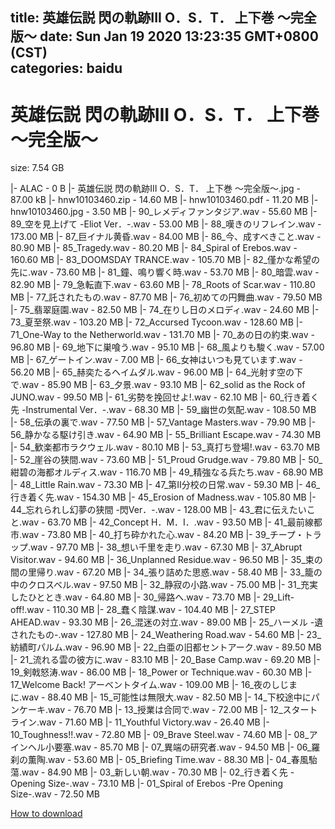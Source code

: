 
title: 英雄伝説 閃の軌跡III O．S．T． 上下巻 ～完全版～
date: Sun Jan 19 2020 13:23:35 GMT+0800 (CST)    
categories: baidu
---

# 英雄伝説 閃の軌跡III O．S．T． 上下巻 ～完全版～
size: 7.54 GB
 
 
|- ALAC - 0 B
|- 英雄伝説 閃の軌跡III O．S．T． 上下巻 ～完全版～.jpg - 87.00 kB
|- hnw10103460.zip - 14.60 MB
|- hnw10103460.pdf - 11.20 MB
|- hnw10103460.jpg - 3.50 MB
|- 90_レメディファンタジア.wav - 55.60 MB
|- 89_空を見上げて -Eliot Ver．-.wav - 53.00 MB
|- 88_嘆きのリフレイン.wav - 173.00 MB
|- 87_巨イナル黄昏.wav - 84.00 MB
|- 86_今、成すべきこと.wav - 80.90 MB
|- 85_Tragedy.wav - 80.20 MB
|- 84_Spiral of Erebos.wav - 160.60 MB
|- 83_DOOMSDAY TRANCE.wav - 105.70 MB
|- 82_僅かな希望の先に.wav - 73.60 MB
|- 81_鐘、鳴り響く時.wav - 53.70 MB
|- 80_暗雲.wav - 82.90 MB
|- 79_急転直下.wav - 63.60 MB
|- 78_Roots of Scar.wav - 110.80 MB
|- 77_託されたもの.wav - 87.70 MB
|- 76_初めての円舞曲.wav - 79.50 MB
|- 75_翡翠庭園.wav - 82.50 MB
|- 74_在りし日のメロディ.wav - 24.60 MB
|- 73_夏至祭.wav - 103.20 MB
|- 72_Accursed Tycoon.wav - 128.60 MB
|- 71_One-Way to the Netherworld.wav - 131.70 MB
|- 70_あの日の約束.wav - 96.80 MB
|- 69_地下に巣喰う.wav - 95.10 MB
|- 68_風よりも駿く.wav - 57.00 MB
|- 67_ゲートイン.wav - 7.00 MB
|- 66_女神はいつも見ています.wav - 56.20 MB
|- 65_赫奕たるヘイムダル.wav - 96.00 MB
|- 64_光射す空の下で.wav - 85.90 MB
|- 63_夕景.wav - 93.10 MB
|- 62_solid as the Rock of JUNO.wav - 99.50 MB
|- 61_劣勢を挽回せよ!.wav - 62.10 MB
|- 60_行き着く先 -Instrumental Ver．-.wav - 68.30 MB
|- 59_幽世の気配.wav - 108.50 MB
|- 58_伝承の裏で.wav - 77.50 MB
|- 57_Vantage Masters.wav - 79.90 MB
|- 56_静かなる駆け引き.wav - 64.90 MB
|- 55_Brilliant Escape.wav - 74.30 MB
|- 54_歓楽都市ラクウェル.wav - 80.10 MB
|- 53_真打ち登場!.wav - 63.70 MB
|- 52_崖谷の狭間.wav - 73.60 MB
|- 51_Proud Grudge.wav - 79.80 MB
|- 50_紺碧の海都オルディス.wav - 116.70 MB
|- 49_精強なる兵たち.wav - 68.90 MB
|- 48_Little Rain.wav - 73.30 MB
|- 47_第II分校の日常.wav - 59.30 MB
|- 46_行き着く先.wav - 154.30 MB
|- 45_Erosion of Madness.wav - 105.80 MB
|- 44_忘れられし幻夢の狭間 -閃Ver．-.wav - 128.00 MB
|- 43_君に伝えたいこと.wav - 63.70 MB
|- 42_Concept H．M．I．.wav - 93.50 MB
|- 41_最前線都市.wav - 73.80 MB
|- 40_打ち砕かれた心.wav - 84.20 MB
|- 39_チープ・トラップ.wav - 97.70 MB
|- 38_想い千里を走り.wav - 67.30 MB
|- 37_Abrupt Visitor.wav - 94.60 MB
|- 36_Unplanned Residue.wav - 96.50 MB
|- 35_束の間の里帰り.wav - 67.20 MB
|- 34_張り詰めた思惑.wav - 58.40 MB
|- 33_籠の中のクロスベル.wav - 97.50 MB
|- 32_静寂の小路.wav - 75.00 MB
|- 31_充実したひととき.wav - 64.80 MB
|- 30_帰路へ.wav - 73.70 MB
|- 29_Lift-off!.wav - 110.30 MB
|- 28_蠢く陰謀.wav - 104.40 MB
|- 27_STEP AHEAD.wav - 93.30 MB
|- 26_混迷の対立.wav - 89.00 MB
|- 25_ハーメル -遺されたもの-.wav - 127.80 MB
|- 24_Weathering Road.wav - 54.60 MB
|- 23_紡績町パルム.wav - 96.90 MB
|- 22_白亜の旧都セントアーク.wav - 89.50 MB
|- 21_流れる雲の彼方に.wav - 83.10 MB
|- 20_Base Camp.wav - 69.20 MB
|- 19_剣戟怒涛.wav - 86.00 MB
|- 18_Power or Technique.wav - 60.30 MB
|- 17_Welcome Back! アーベントタイム.wav - 109.00 MB
|- 16_夜のしじまに.wav - 88.40 MB
|- 15_可能性は無限大.wav - 82.50 MB
|- 14_下校途中にパンケーキ.wav - 76.70 MB
|- 13_授業は合同で.wav - 72.00 MB
|- 12_スタートライン.wav - 71.60 MB
|- 11_Youthful Victory.wav - 26.40 MB
|- 10_Toughness!!.wav - 72.80 MB
|- 09_Brave Steel.wav - 74.60 MB
|- 08_アインヘル小要塞.wav - 85.70 MB
|- 07_異端の研究者.wav - 94.50 MB
|- 06_羅刹の薫陶.wav - 53.60 MB
|- 05_Briefing Time.wav - 88.30 MB
|- 04_春風駘蕩.wav - 84.90 MB
|- 03_新しい朝.wav - 70.30 MB
|- 02_行き着く先 -Opening Size-.wav - 73.10 MB
|- 01_Spiral of Erebos -Pre Opening Size-.wav - 72.50 MB

[How to download](https://bpcam.bemobtrk.com/go/2ceec3aa-1ca2-46d6-b9ff-aaa5c184517c?jno=150)